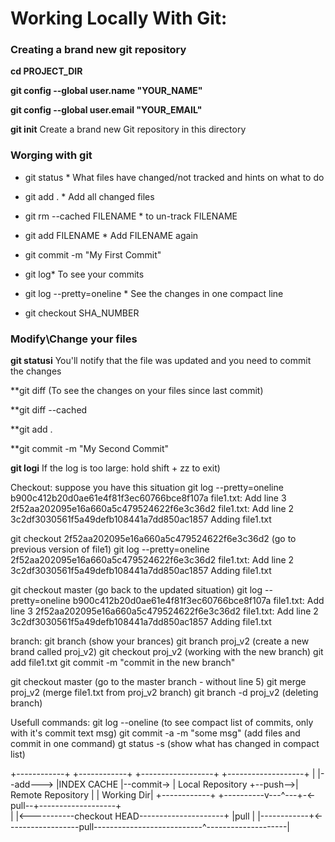 # Working Locally With Git:

### Creating a brand new git repository

**cd  PROJECT_DIR**

**git config --global user.name "YOUR_NAME"**

**git config --global user.email "YOUR_EMAIL"**

**git init** Create a brand new Git repository in this directory


### Worging with git

* git status * What files have changed/not tracked and hints on what to do

* git add . * Add all changed files

* git rm --cached FILENAME * to un-track FILENAME

* git add FILENAME * Add FILENAME again

* git commit -m "My First Commit"

* git log* To see your commits

* git log --pretty=oneline * See the changes in one compact line

* git checkout SHA_NUMBER 


### Modify\Change your files
**git statusi** You'll notify that the file was updated and you need to commit the changes

**git diff (To see the changes on your files since last commit)

**git diff --cached

**git add .

**git commit -m "My Second Commit"

**git logi** If the log is too large: hold shift + zz  to exit)


Checkout: suppose you have this situation
git log --pretty=oneline
b900c412b20d0ae61e4f81f3ec60766bce8f107a file1.txt: Add line 3
2f52aa202095e16a660a5c479524622f6e3c36d2 file1.txt: Add line 2
3c2df3030561f5a49defb108441a7dd850ac1857 Adding file1.txt


git checkout 2f52aa202095e16a660a5c479524622f6e3c36d2    (go to previous version of file1)
git log --pretty=oneline
2f52aa202095e16a660a5c479524622f6e3c36d2 file1.txt: Add line 2
3c2df3030561f5a49defb108441a7dd850ac1857 Adding file1.txt


git checkout master (go back to the updated situation)
git log --pretty=oneline
b900c412b20d0ae61e4f81f3ec60766bce8f107a file1.txt: Add line 3
2f52aa202095e16a660a5c479524622f6e3c36d2 file1.txt: Add line 2
3c2df3030561f5a49defb108441a7dd850ac1857 Adding file1.txt


branch:
git branch (show your brances)
git branch proj_v2 (create a new brand called proj_v2)
git checkout proj_v2 (working with the new branch)
git add file1.txt
git commit -m "commit in the new branch"

git checkout master (go to the master branch - without line 5)
git merge proj_v2 (merge file1.txt  from proj_v2 branch)
git branch -d proj_v2 (deleting branch)


Usefull commands:
git log --oneline (to see compact list of commits, only with it's commit text msg)
git commit -a -m "some msg" (add files and commit in one command)
gt status -s (show what has changed in compact list)    

+------------+          +------------+           +------------------+         +-------------------+
|            |--add---> |INDEX CACHE |--commit-> | Local Repository +--push-->| Remote Repository |
| Working Dir|          +------------+           +----------v---^---+-<-pull--+-------------------+                   
|            |<-----------checkout HEAD---------------------+   |pull                |
|------------+<------------------pull---------------------------^--------------------|
                                                                                   
                                                                                    
